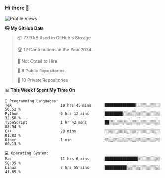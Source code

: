 ### Hi there 👋

<!--
**huayuan4396/huayuan4396** is a ✨ _special_ ✨ repository because its `README.md` (this file) appears on your GitHub profile.

Here are some ideas to get you started:

- 🔭 I’m currently working on ...
- 🌱 I’m currently learning ...
- 👯 I’m looking to collaborate on ...
- 🤔 I’m looking for help with ...
- 💬 Ask me about ...
- 📫 How to reach me: ...
- 😄 Pronouns: ...
- ⚡ Fun fact: ...
-->

<!--START_SECTION:waka-->
![Profile Views](http://img.shields.io/badge/Profile%20Views-0-blue)

**🐱 My GitHub Data** 

> 📦 77.9 kB Used in GitHub's Storage 
 > 
> 🏆 12 Contributions in the Year 2024
 > 
> 🚫 Not Opted to Hire
 > 
> 📜 8 Public Repositories 
 > 
> 🔑 10 Private Repositories 
 > 
📊 **This Week I Spent My Time On** 

```text
💬 Programming Languages: 
TeX                      10 hrs 45 mins      ██████████████░░░░░░░░░░░   56.52 % 
Python                   6 hrs 12 mins       ████████░░░░░░░░░░░░░░░░░   32.58 % 
TypeScript               1 hr 42 mins        ██░░░░░░░░░░░░░░░░░░░░░░░   08.94 % 
C++                      20 mins             ░░░░░░░░░░░░░░░░░░░░░░░░░   01.83 % 
Other                    1 min               ░░░░░░░░░░░░░░░░░░░░░░░░░   00.13 % 

💻 Operating System: 
Mac                      11 hrs 6 mins       ███████████████░░░░░░░░░░   58.35 % 
Linux                    7 hrs 55 mins       ██████████░░░░░░░░░░░░░░░   41.65 % 
```


<!--END_SECTION:waka-->
